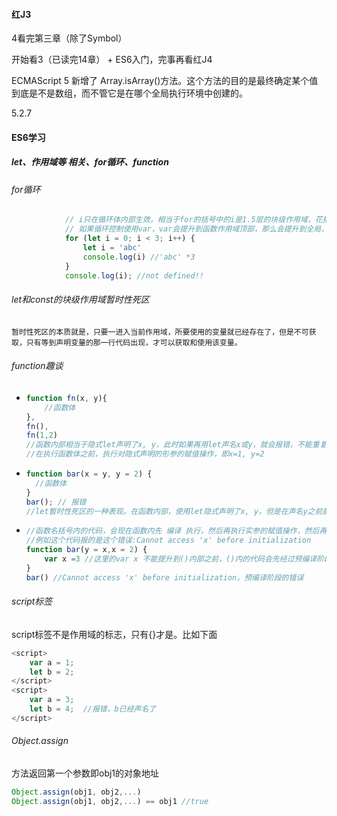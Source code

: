 #### 红J3

4看完第三章（除了Symbol）

开始看3（已读完14章） + ES6入门，完事再看红J4

ECMAScript 5 新增了 Array.isArray()方法。这个方法的目的是最终确定某个值到底是不是数组，而不管它是在哪个全局执行环境中创建的。  

5.2.7



#### ES6学习

##### let、作用域等 相关、for循环、function

###### for循环

```javascript
            // i只在循环体内部生效，相当于for的括号中的i是1.5层的块级作用域，花括号是2层块级作用域。如果不重新声名2层作用域的i，会按照作用域链规则向1.5层查找，当重新声名2层的i时，会使用它自己的。当修改2层作用域的i，不会影响循环的控制(因为是1.5层的i控制)。在外部(1层作用域，最外面的作用域)访问i时是访问不到的，因为外部无法访问内部。
            // 如果循环控制使用var，var会提升到函数作用域顶部，那么会提升到全局，造成变量污染。var重复声名式没有问题的。
			for (let i = 0; i < 3; i++) {
				let i = 'abc'
				console.log(i) //'abc' *3
            }
            console.log(i); //not defined!!
```

###### let和const的块级作用域暂时性死区

```
暂时性死区的本质就是，只要一进入当前作用域，所要使用的变量就已经存在了，但是不可获取，只有等到声明变量的那一行代码出现，才可以获取和使用该变量。
```

###### function趣谈

- ```javascript
  function fn(x, y){
      //函数体
  }, 
  fn(),
  fn(1,2)
  //函数内部相当于隐式let声明了x, y，此时如果再用let声名x或y，就会报错，不能重复声名x或y
  //在执行函数体之前，执行对隐式声明的形参的赋值操作，即x=1, y=2
  ```

- ```javascript
  function bar(x = y, y = 2) {
    //函数体
  }
  bar(); // 报错
  //let暂时性死区的一种表现。在函数内部，使用let隐式声明了x, y，但是在声名y之前就使用了y赋值，所以报错。
  ```

- ```javascript
  //函数名括号内的代码，会现在函数内先 编译 执行，然后再执行实参的赋值操作，然后再执行函数体
  //例如这个代码报的是这个错误:Cannot access 'x' before initialization
  function bar(y = x,x = 2) {
      var x =3 //这里的var x 不能提升到()内部之前，()内的代码会先经过预编译阶段
  }
  bar() //Cannot access 'x' before initialization，预编译阶段的错误
  ```


###### script标签

script标签不是作用域的标志，只有{}才是。比如下面

```javascript
<script>
	var a = 1;
	let b = 2;
</script>
<script>
	var a = 3;
	let b = 4;  //报错，b已经声名了
</script>
```

###### Object.assign

方法返回第一个参数即obj1的对象地址

```javascript
Object.assign(obj1, obj2,...)  
Object.assign(obj1, obj2,...) == obj1 //true
```







